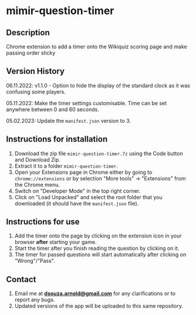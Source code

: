 # mimir-question-timer

## Description
Chrome extension to add a timer onto the Wikiquiz scoring page and make passing order sticky

## Version History
06.11.2022: v1.1.0 - Option to hide the display of the standard clock as it was confusing some players.

05.11.2022: Make the timer settings customisable. Time can be set anywhere between 0 and 60 seconds.

05.02.2023: Update the `manifest.json` version to 3.

## Instructions for installation
1. Download the zip file `mimir-question-timer.7z` using the Code button and Download Zip.
2. Extract it to a folder `mimir-question-timer`.
3. Open your Extensions page in Chrome either by going to `chrome://extensions` or by selection "More tools" -> "Extensions" from the Chrome menu.
4. Switch on "Developer Mode" in the top right corner.
5. Click on "Load Unpacked" and select the root folder that you downloaded (it should have the `manifest.json` file).

## Instructions for use
1. Add the timer onto the page by clicking on the extension icon in your browser **after** starting your game.
2. Start the timer after you finish reading the question by clicking on it.
3. The timer for passed questions will start automatically after clicking on "Wrong"/"Pass".

## Contact
1. Email me at **dsouza.arnold@gmail.com** for any clarifications or to report any bugs.
2. Updated versions of the app will be uploaded to this same repository.
